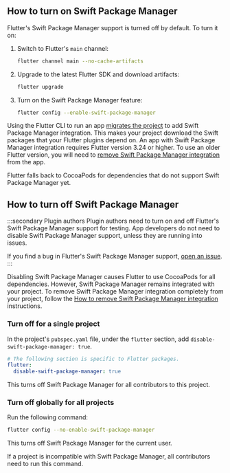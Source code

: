 ## How to turn on Swift Package Manager

Flutter's Swift Package Manager support is turned off by default.
To turn it on:

1. Switch to Flutter's `main` channel:

   ```sh
   flutter channel main --no-cache-artifacts
   ```

1. Upgrade to the latest Flutter SDK and download artifacts:

   ```sh
   flutter upgrade
   ```

1. Turn on the Swift Package Manager feature:

   ```sh
   flutter config --enable-swift-package-manager
   ```

Using the Flutter CLI to run an app [migrates the project][addSPM] to add
Swift Package Manager integration.
This makes your project download the Swift packages that
your Flutter plugins depend on.
An app with Swift Package Manager integration requires Flutter version 3.24 or
higher.
To use an older Flutter version,
you will need to [remove Swift Package Manager integration][removeSPM]
from the app.

Flutter falls back to CocoaPods for dependencies that do not support Swift
Package Manager yet.

## How to turn off Swift Package Manager

:::secondary Plugin authors
Plugin authors need to turn on and off Flutter's Swift Package Manager
support for testing.
App developers do not need to disable Swift Package Manager support,
unless they are running into issues.

If you find a bug in Flutter's Swift Package Manager support,
[open an issue][].
:::

Disabling Swift Package Manager causes Flutter to use CocoaPods for all
dependencies.
However, Swift Package Manager remains integrated with your project.
To remove Swift Package Manager integration completely from your project,
follow the [How to remove Swift Package Manager integration][removeSPM]
instructions.

### Turn off for a single project

In the project's `pubspec.yaml` file, under the `flutter` section,
add `disable-swift-package-manager: true`.

```yaml title="pubspec.yaml"
# The following section is specific to Flutter packages.
flutter:
  disable-swift-package-manager: true
```

This turns off Swift Package Manager for all contributors to this project.

### Turn off globally for all projects

Run the following command:

```sh
flutter config --no-enable-swift-package-manager
```

This turns off Swift Package Manager for the current user.

If a project is incompatible with Swift Package Manager, all contributors
need to run this command. 

[addSPM]: /packages-and-plugins/swift-package-manager/for-app-developers/#how-to-add-swift-package-manager-integration
[removeSPM]: /packages-and-plugins/swift-package-manager/for-app-developers#how-to-remove-swift-package-manager-integration
[open an issue]: {{site.github}}/flutter/flutter/issues/new?template=2_bug.yml
